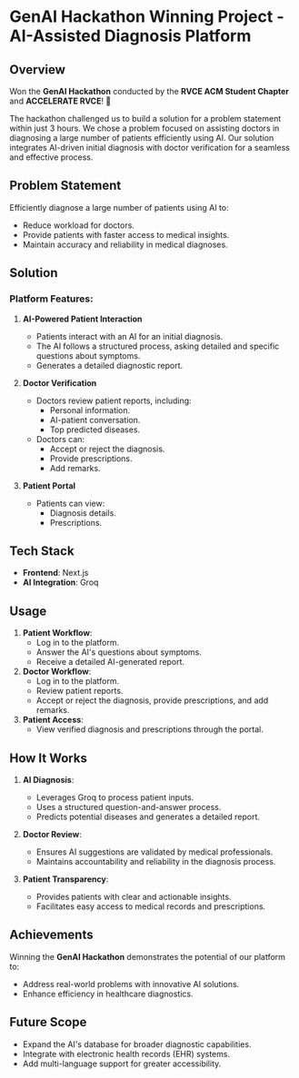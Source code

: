 # GenAI Hackathon Winning Project - AI-Assisted Diagnosis Platform

## Overview
Won the **GenAI Hackathon** conducted by the **RVCE ACM Student Chapter** and **ACCELERATE RVCE**! 🎉

The hackathon challenged us to build a solution for a problem statement within just 3 hours. We chose a problem focused on assisting doctors in diagnosing a large number of patients efficiently using AI. Our solution integrates AI-driven initial diagnosis with doctor verification for a seamless and effective process.

## Problem Statement
Efficiently diagnose a large number of patients using AI to:
- Reduce workload for doctors.
- Provide patients with faster access to medical insights.
- Maintain accuracy and reliability in medical diagnoses.

## Solution
### Platform Features:
1. **AI-Powered Patient Interaction**
   - Patients interact with an AI for an initial diagnosis.
   - The AI follows a structured process, asking detailed and specific questions about symptoms.
   - Generates a detailed diagnostic report.

2. **Doctor Verification**
   - Doctors review patient reports, including:
     - Personal information.
     - AI-patient conversation.
     - Top predicted diseases.
   - Doctors can:
     - Accept or reject the diagnosis.
     - Provide prescriptions.
     - Add remarks.

3. **Patient Portal**
   - Patients can view:
     - Diagnosis details.
     - Prescriptions.

## Tech Stack
- **Frontend**: Next.js
- **AI Integration**: Groq

## Usage
1. **Patient Workflow**:
   - Log in to the platform.
   - Answer the AI's questions about symptoms.
   - Receive a detailed AI-generated report.
2. **Doctor Workflow**:
   - Log in to the platform.
   - Review patient reports.
   - Accept or reject the diagnosis, provide prescriptions, and add remarks.
3. **Patient Access**:
   - View verified diagnosis and prescriptions through the portal.

## How It Works
1. **AI Diagnosis**:
   - Leverages Groq to process patient inputs.
   - Uses a structured question-and-answer process.
   - Predicts potential diseases and generates a detailed report.

2. **Doctor Review**:
   - Ensures AI suggestions are validated by medical professionals.
   - Maintains accountability and reliability in the diagnosis process.

3. **Patient Transparency**:
   - Provides patients with clear and actionable insights.
   - Facilitates easy access to medical records and prescriptions.

## Achievements
Winning the **GenAI Hackathon** demonstrates the potential of our platform to:
- Address real-world problems with innovative AI solutions.
- Enhance efficiency in healthcare diagnostics.

## Future Scope
- Expand the AI's database for broader diagnostic capabilities.
- Integrate with electronic health records (EHR) systems.
- Add multi-language support for greater accessibility.

